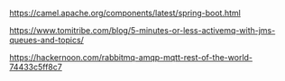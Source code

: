 https://camel.apache.org/components/latest/spring-boot.html

https://www.tomitribe.com/blog/5-minutes-or-less-activemq-with-jms-queues-and-topics/


https://hackernoon.com/rabbitmq-amqp-mqtt-rest-of-the-world-74433c5ff8c7